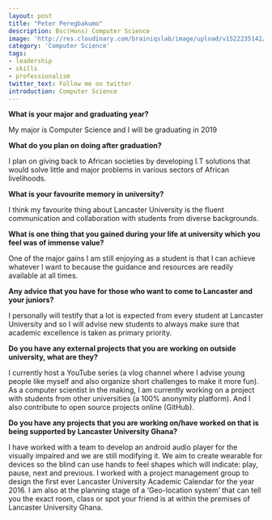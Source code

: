 ```yaml
---
layout: post
title: "Peter Peregbakumo"
description: Bsc(Hons) Computer Science
image: 'http://res.cloudinary.com/brainiqslab/image/upload/v1522235142/peter2_ezcwjh.png'
category: 'Computer Science'
tags:
- leadership
- skills
- professionalism
twitter_text: Follow me on twitter
introduction: Computer Science
---
```


**What is your major and graduating year?**

My major is Computer Science and I will be graduating in 2019

 **What do you plan on doing after graduation?**
 
I plan on giving back to African societies by developing I.T solutions that would solve little and major problems in various sectors of African livelihoods. 

 **What is your favourite memory in university?**
 
I think my favourite thing about Lancaster University is the fluent communication and collaboration with students from diverse backgrounds.

 **What is one thing that you gained during your life at university which you feel was of immense value?**
 
One of the major gains I am still enjoying as a student is that I can achieve whatever I want to because the guidance and resources are readily available at all times.

**Any advice that you have for those who want to come to Lancaster and your juniors?**

I personally will testify that a lot is expected from every student at Lancaster University and so I will advise new students to always make sure that academic excellence is taken as primary priority.

**Do you have any external projects that you are working on outside university, what are they?**

I currently host a YouTube series (a vlog channel where I advise young people like myself and also organize short challenges to make it more fun). As a computer scientist in the making, I am currently working on a project with students from other universities (a 100% anonymity platform). And I also contribute to open source projects online (GitHub).


**Do you have any projects that you are working on/have worked on that is being supported by Lancaster University Ghana?**

I have worked with a team to develop an android audio player for the visually impaired and we are still modifying it. We aim to create wearable for devices so the blind can use hands to feel shapes which will indicate: play, pause, next and previous. I worked with a project management group to design the first ever Lancaster University Academic Calendar for the year 2016. I am also at the planning stage of a ‘Geo-location system’ that can tell you the exact room, class or spot your friend is at within the premises of Lancaster University Ghana.

